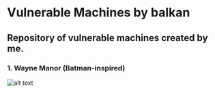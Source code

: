 # Vulnerable Machines by balkan

## Repository of vulnerable machines created by me.

### 1. Wayne Manor (Batman-inspired)

![alt text](https://i.ibb.co/Ydn8c6F/Wayne-Manor.jpg)
